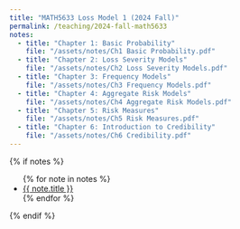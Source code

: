 ```yaml
---
title: "MATH5633 Loss Model 1 (2024 Fall)"
permalink: /teaching/2024-fall-math5633
notes:
  - title: "Chapter 1: Basic Probability"
    file: "/assets/notes/Ch1 Basic Probability.pdf"
  - title: "Chapter 2: Loss Severity Models"
    file: "/assets/notes/Ch2 Loss Severity Models.pdf"
  - title: "Chapter 3: Frequency Models"
    file: "/assets/notes/Ch3 Frequency Models.pdf"
  - title: "Chapter 4: Aggregate Risk Models"
    file: "/assets/notes/Ch4 Aggregate Risk Models.pdf"
  - title: "Chapter 5: Risk Measures"
    file: "/assets/notes/Ch5 Risk Measures.pdf"
  - title: "Chapter 6: Introduction to Credibility"
    file: "/assets/notes/Ch6 Credibility.pdf"
---
```


<!-- Display notes if available -->
{% if notes %}
<ul>
    {% for note in notes %}
    <li><a href="{{ note.file }}" target="_blank">{{ note.title }}</a></li>
    {% endfor %}
</ul>
{% endif %}